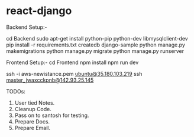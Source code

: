# react-django

Backend Setup:-

cd Backend
sudo apt-get install python-pip python-dev libmysqlclient-dev
pip install -r requirements.txt
createdb django-sample
python manage.py makemigrations
python manage.py migrate
python manage.py runserver

Frontend Setup:-
cd Frontend
npm install
npm run dev



ssh -i aws-newistance.pem ubuntu@35.180.103.219
ssh master_jwaxcckpnb@142.93.25.145

TODOs:
1. User tied Notes.
2. Cleanup Code.
3. Pass on to santosh for testing.
4. Prepare Docs.
5. Prepare Email.
